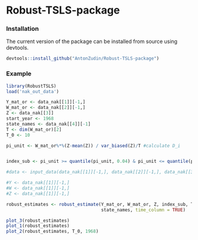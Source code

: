 # Robust-TSLS-package


### Installation
The current version of the package can be installed from source using devtools. 

 ```R  
 devtools::install_github("AntonZudin/Robust-TSLS-package")
```

### Example

```R
library(RobustTSLS)
load('nak_out_data')

Y_mat_or <- data_nak[[1]][-1,]
W_mat_or <- data_nak[[2]][-1,]
Z <- data_nak[[3]]
start_year <- 1968
state_names <- data_nak[[4]][-1]
T <- dim(W_mat_or)[2]
T_0 <- 10

pi_unit <- W_mat_or%*%(Z-mean(Z)) / var_biased(Z)/T #calculate D_i


index_sub <- pi_unit >= quantile(pi_unit, 0.04) & pi_unit <= quantile(pi_unit, 1)#drop inappropriate states

#data <- input_data(data_nak[[1]][-1,], data_nak[[2]][-1,], data_nak[[3]])

#Y <- data_nak[[1]][-1,]
#W <- data_nak[[1]][-1,]
#Z <- data_nak[[1]][-1,]

robust_estimates <- robust_estimate(Y_mat_or, W_mat_or, Z, index_sub, T_0,
                                    state_names, time_column = TRUE) 

plot_3(robust_estimates)
plot_1(robust_estimates)
plot_2(robust_estimates, T_0, 1968)
```
